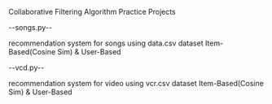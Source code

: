 Collaborative Filtering Algorithm Practice Projects

--songs.py--

recommendation system for songs
using data.csv dataset
Item-Based(Cosine Sim) & User-Based

--vcd.py--

recommendation system for video
using vcr.csv dataset
Item-Based(Cosine Sim) & User-Based
